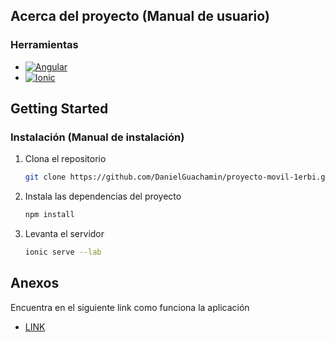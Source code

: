 ## Acerca del proyecto (Manual de usuario)

### Herramientas
* [![Angular][Angular.io]][Angular-url]
* [![Ionic][Ionicframework.com]][Ionic-url]

## Getting Started

### Instalación (Manual de instalación)

1. Clona el repositorio
   ```sh
   git clone https://github.com/DanielGuachamin/proyecto-movil-1erbi.git
   ```
2. Instala las dependencias del proyecto
  	```sh
  	npm install 
  	```
 3. Levanta el servidor
 	```sh
  	ionic serve --lab 
  	```
## Anexos

Encuentra en el siguiente link como funciona la aplicación

* [LINK](https://choosealicense.com)

<!-- MARKDOWN LINKS & IMAGES -->

[Angular.io]: https://img.shields.io/badge/Angular-DD0031?style=for-the-badge&logo=angular&logoColor=white
[Angular-url]: https://angular.io/
[Ionicframework.com]: https://img.shields.io/badge/Ionic-0769AD?style=for-the-badge&logo=ionic&logoColor=white
[Ionic-url]: https://ionicframework.com/
